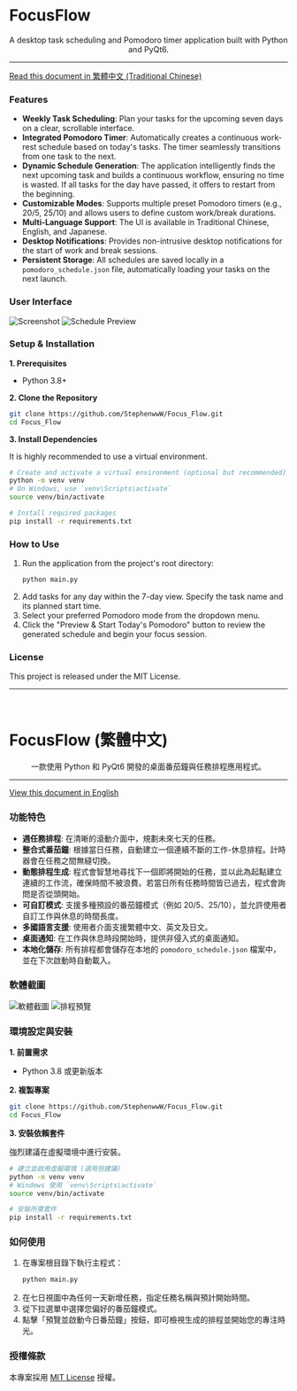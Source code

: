 # FocusFlow

<div align="center">
A desktop task scheduling and Pomodoro timer application built with Python and PyQt6.
</div>

---

[Read this document in 繁體中文 (Traditional Chinese)](#focusflow-繁體中文)

### Features

* **Weekly Task Scheduling**: Plan your tasks for the upcoming seven days on a clear, scrollable interface.
* **Integrated Pomodoro Timer**: Automatically creates a continuous work-rest schedule based on today's tasks. The timer seamlessly transitions from one task to the next.
* **Dynamic Schedule Generation**: The application intelligently finds the next upcoming task and builds a continuous workflow, ensuring no time is wasted. If all tasks for the day have passed, it offers to restart from the beginning.
* **Customizable Modes**: Supports multiple preset Pomodoro timers (e.g., 20/5, 25/10) and allows users to define custom work/break durations.
* **Multi-Language Support**: The UI is available in Traditional Chinese, English, and Japanese.
* **Desktop Notifications**: Provides non-intrusive desktop notifications for the start of work and break sessions.
* **Persistent Storage**: All schedules are saved locally in a `pomodoro_schedule.json` file, automatically loading your tasks on the next launch.

### User Interface

![Screenshot](images/screenshot.png)
![Schedule Preview](images/schedule%20preview.png)

### Setup & Installation

**1. Prerequisites**

* Python 3.8+

**2. Clone the Repository**
```bash
git clone https://github.com/StephenwwW/Focus_Flow.git
cd Focus_Flow
```

**3. Install Dependencies**

It is highly recommended to use a virtual environment.
```bash
# Create and activate a virtual environment (optional but recommended)
python -m venv venv
# On Windows, use `venv\Scripts\activate`
source venv/bin/activate 

# Install required packages
pip install -r requirements.txt
```

### How to Use

1.  Run the application from the project's root directory:
    ```bash
    python main.py
    ```
2.  Add tasks for any day within the 7-day view. Specify the task name and its planned start time.
3.  Select your preferred Pomodoro mode from the dropdown menu.
4.  Click the "Preview & Start Today's Pomodoro" button to review the generated schedule and begin your focus session.

### License

This project is released under the MIT License.

---
<br>

# FocusFlow (繁體中文)

<div align="center">
一款使用 Python 和 PyQt6 開發的桌面番茄鐘與任務排程應用程式。
</div>

---

[View this document in English](#focusflow)

### 功能特色

* **週任務排程**: 在清晰的滾動介面中，規劃未來七天的任務。
* **整合式番茄鐘**: 根據當日任務，自動建立一個連續不斷的工作-休息排程。計時器會在任務之間無縫切換。
* **動態排程生成**: 程式會智慧地尋找下一個即將開始的任務，並以此為起點建立連續的工作流，確保時間不被浪費。若當日所有任務時間皆已過去，程式會詢問是否從頭開始。
* **可自訂模式**: 支援多種預設的番茄鐘模式（例如 20/5、25/10），並允許使用者自訂工作與休息的時間長度。
* **多國語言支援**: 使用者介面支援繁體中文、英文及日文。
* **桌面通知**: 在工作與休息時段開始時，提供非侵入式的桌面通知。
* **本地化儲存**: 所有排程都會儲存在本地的 `pomodoro_schedule.json` 檔案中，並在下次啟動時自動載入。

### 軟體截圖

![軟體截圖](images/screenshot.png)
![排程預覽](images/schedule%20preview.png)

### 環境設定與安裝

**1. 前置需求**

* Python 3.8 或更新版本

**2. 複製專案**
```bash
git clone https://github.com/StephenwwW/Focus_Flow.git
cd Focus_Flow
```

**3. 安裝依賴套件**

強烈建議在虛擬環境中進行安裝。
```bash
# 建立並啟用虛擬環境 (選用但建議)
python -m venv venv
# Windows 使用 `venv\Scripts\activate`
source venv/bin/activate

# 安裝所需套件
pip install -r requirements.txt
```

### 如何使用

1.  在專案根目錄下執行主程式：
    ```bash
    python main.py
    ```
2.  在七日視圖中為任何一天新增任務，指定任務名稱與預計開始時間。
3.  從下拉選單中選擇您偏好的番茄鐘模式。
4.  點擊「預覽並啟動今日番茄鐘」按鈕，即可檢視生成的排程並開始您的專注時光。

### 授權條款
本專案採用 [MIT License](LICENSE) 授權。


